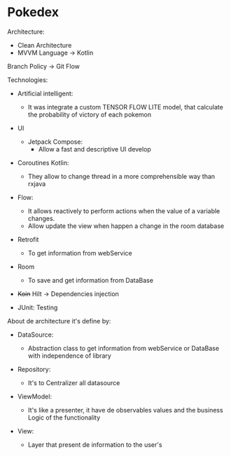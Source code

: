 # Pokedex

Architecture:
- Clean Architecture
- MVVM
Language -> Kotlin

Branch Policy -> Git Flow

Technologies:

- Artificial intelligent:
  - It was integrate a custom TENSOR FLOW LITE model, that calculate the probability of victory of each pokemon

- UI
  - Jetpack Compose:
    - Allow a fast and descriptive UI develop

- Coroutines Kotlin:
    - They allow to change thread in a more comprehensible way than rxjava

- Flow:
    - It allows reactively to perform actions when the value of a variable changes.
    - Allow update the view when happen a change in the room database

- Retrofit
  - To get information from webService

- Room
  - To save and get information from DataBase

- ~~Koin~~ Hilt -> Dependencies injection

- JUnit: Testing



About de architecture it's define by:
 - DataSource:
    - Abstraction class to get information from webService or DataBase with independence of library
    
 - Repository:
    - It's to Centralizer all datasource
    
 - ViewModel:
    - It's like a presenter, it have de observables values and the business Logic of the functionality
    
 - View:
    - Layer that present de information to the user's

